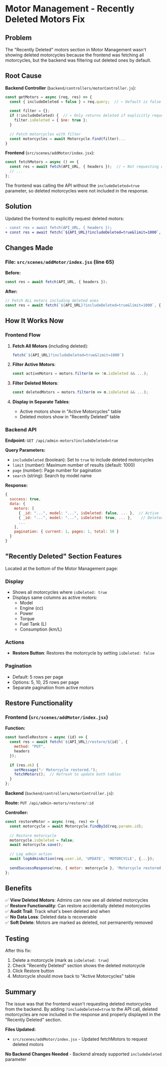 # Motor Management - Recently Deleted Motors Fix

## Problem
The "Recently Deleted" motors section in Motor Management wasn't showing deleted motorcycles because the frontend was fetching all motorcycles, but the backend was filtering out deleted ones by default.

## Root Cause

**Backend Controller** (`backend/controllers/motorController.js`):
```javascript
const getMotors = async (req, res) => {
  const { includeDeleted = false } = req.query;  // ← Default is false
  
  const filter = {};
  if (!includeDeleted) {  // ← Only returns deleted if explicitly requested
    filter.isDeleted = { $ne: true };
  }
  
  // Fetch motorcycles with filter
  const motorcycles = await Motorcycle.find(filter)...
}
```

**Frontend** (`src/scenes/addMotor/index.jsx`):
```javascript
const fetchMotors = async () => {
  const res = await fetch(API_URL, { headers });  // ← Not requesting deleted
  // ...
};
```

The frontend was calling the API without the `includeDeleted=true` parameter, so deleted motorcycles were not included in the response.

## Solution

Updated the frontend to explicitly request deleted motors:

```diff
- const res = await fetch(API_URL, { headers });
+ const res = await fetch(`${API_URL}?includeDeleted=true&limit=1000`, { headers });
```

## Changes Made

### File: `src/scenes/addMotor/index.jsx` (line 65)

**Before:**
```javascript
const res = await fetch(API_URL, { headers });
```

**After:**
```javascript
// Fetch ALL motors including deleted ones
const res = await fetch(`${API_URL}?includeDeleted=true&limit=1000`, { headers });
```

## How It Works Now

### Frontend Flow

1. **Fetch All Motors** (including deleted):
   ```javascript
   fetch(`${API_URL}?includeDeleted=true&limit=1000`)
   ```

2. **Filter Active Motors**:
   ```javascript
   const activeMotors = motors.filter(m => !m.isDeleted && ...);
   ```

3. **Filter Deleted Motors**:
   ```javascript
   const deletedMotors = motors.filter(m => m.isDeleted && ...);
   ```

4. **Display in Separate Tables**:
   - Active motors show in "Active Motorcycles" table
   - Deleted motors show in "Recently Deleted" table

### Backend API

**Endpoint:** `GET /api/admin-motors?includeDeleted=true`

**Query Parameters:**
- `includeDeleted` (boolean): Set to `true` to include deleted motorcycles
- `limit` (number): Maximum number of results (default: 1000)
- `page` (number): Page number for pagination
- `search` (string): Search by model name

**Response:**
```javascript
{
  success: true,
  data: {
    motors: [
      { _id: "...", model: "...", isDeleted: false, ... },  // Active
      { _id: "...", model: "...", isDeleted: true, ... },    // Deleted
      ...
    ],
    pagination: { current: 1, pages: 1, total: 50 }
  }
}
```

## "Recently Deleted" Section Features

Located at the bottom of the Motor Management page:

### Display
- Shows all motorcycles where `isDeleted: true`
- Displays same columns as active motors:
  - Model
  - Engine (cc)
  - Power
  - Torque
  - Fuel Tank (L)
  - Consumption (km/L)

### Actions
- **Restore Button**: Restores the motorcycle by setting `isDeleted: false`

### Pagination
- Default: 5 rows per page
- Options: 5, 10, 25 rows per page
- Separate pagination from active motors

## Restore Functionality

### Frontend (`src/scenes/addMotor/index.jsx`)

**Function:**
```javascript
const handleRestore = async (id) => {
  const res = await fetch(`${API_URL}/restore/${id}`, { 
    method: "PUT",
    headers
  });
  
  if (res.ok) {
    setMessage("✅ Motorcycle restored.");
    fetchMotors();  // Refresh to update both tables
  }
};
```

**Backend** (`backend/controllers/motorController.js`):

**Route:** `PUT /api/admin-motors/restore/:id`

**Controller:**
```javascript
const restoreMotor = async (req, res) => {
  const motorcycle = await Motorcycle.findById(req.params.id);
  
  // Restore motorcycle
  motorcycle.isDeleted = false;
  await motorcycle.save();
  
  // Log admin action
  await logAdminAction(req.user.id, 'UPDATE', 'MOTORCYCLE', {...});
  
  sendSuccessResponse(res, { motor: motorcycle }, 'Motorcycle restored successfully');
};
```

## Benefits

✅ **View Deleted Motors**: Admins can now see all deleted motorcycles  
✅ **Restore Functionality**: Can restore accidentally deleted motorcycles  
✅ **Audit Trail**: Track what's been deleted and when  
✅ **No Data Loss**: Deleted data is recoverable  
✅ **Soft Delete**: Motors are marked as deleted, not permanently removed

## Testing

After this fix:
1. Delete a motorcycle (mark as `isDeleted: true`)
2. Check "Recently Deleted" section shows the deleted motorcycle
3. Click Restore button
4. Motorcycle should move back to "Active Motorcycles" table

## Summary

The issue was that the frontend wasn't requesting deleted motorcycles from the backend. By adding `?includeDeleted=true` to the API call, deleted motorcycles are now included in the response and properly displayed in the "Recently Deleted" section.

**Files Updated:**
- `src/scenes/addMotor/index.jsx` - Updated fetchMotors to request deleted motors

**No Backend Changes Needed** - Backend already supported `includeDeleted` parameter

